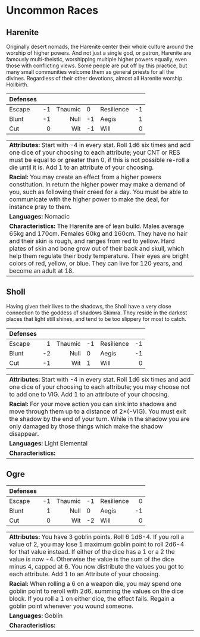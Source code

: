 # Uncommon Races

## Harenite
Originally desert nomads, the Harenite center their whole culture around the worship of higher powers. And not just a single god, or patron, Harenite are famously multi-theistic, worshipping multiple higher powers equally, even those with conflicting views. Some people are put off by this practice, but many small communities welcome them as general priests for all the divines. Regardless of their other devotions, almost all Harenite worship Hollbirth.

| Defenses |     |         |     |            |     |
|:-------- | ---:| -------:|:--- |:---------- | ---:|
| Escape | -1  | Thaumic | 0   | Resilience | -1  |
| Blunt  | -1  | Null    | -1  | Aegis      | 1   |
| Cut    | 0   | Wit     | -1  | Will       | 0   |

|                                                                                                                                                                                                                                                                                                                                                                                                                     |
|:------------------------------------------------------------------------------------------------------------------------------------------------------------------------------------------------------------------------------------------------------------------------------------------------------------------------------------------------------------------------------------------------------------------- |
| **Attributes:** Start with -4 in every stat. Roll 1d6 six times and add one dice of your choosing to each attribute; your CNT or RES must be equal to or greater than 0, if this is not possible re-roll a die until it is. Add 1 to an attribute of your choosing.                                                                                                                                                 |
| **Racial:** You may create an effect from a higher powers constitution. In return the higher power may make a demand of you, such as following their creed for a day. You must be able to communicate with the higher power to make the deal, for instance pray to them.                                                                                                                                            |
| **Languages:** Nomadic                                                                                                                                                                                                                                                                                                                                                                                              |
| **Characteristics:**  The Harenite are of lean build. Males average 65kg and 170cm. Females 60kg and 160cm. They have no hair and their skin is rough, and ranges from red to yellow. Hard plates of skin and bone grow out of their back and skull, which help them regulate their body temperature. Their eyes are bright colors of red, yellow, or blue. They can live for 120 years, and become an adult at 18. |

## Sholl
Having given their lives to the shadows, the Sholl have a very close connection to the goddess of shadows Skimra. They reside in the darkest places that light still shines, and tend to be too slippery for most to catch.

| Defenses |     |         |     |            |     |
|:-------- | ---:| -------:|:--- |:---------- | ---:|
| Escape   |   1 | Thaumic | -1  | Resilience |  -1 |
| Blunt    |  -2 |    Null | 0   | Aegis      |  -1 |
| Cut      |  -1 |     Wit | 1   | Will       |   0 |

|                                                                                                                                                                                                                                                                   |
|:----------------------------------------------------------------------------------------------------------------------------------------------------------------------------------------------------------------------------------------------------------------- |
| **Attributes:**      Start with -4 in every stat. Roll 1d6 six times and add one dice of your choosing to each attribute; you may choose not to add one to VIG. Add 1 to an attribute of your choosing.                                                           |
| **Racial:**        For your move action you can sink into shadows and move through them up to a distance of 2*(-VIG). You must exit the shadow by the end of your turn. While in the shadow you are only damaged by those things which make the shadow disappear. |
| **Languages:** Light Elemental                                                                                                                                                                                                                                    |
| **Characteristics:**                                                                                                                                                                                                                                              |
## Ogre

| Defenses |     |         |     |            |     |
|:-------- | ---:| -------:|:--- |:---------- | ---:|
| Escape   |  -1 | Thaumic | -1  | Resilience |   0 |
| Blunt    |   1 |    Null |  0  | Aegis      |  -1 |
| Cut      |   0 |     Wit | -2  | Will       |   0 |

|                                                                                                                                                                                                                                                                   |
|:----------------------------------------------------------------------------------------------------------------------------------------------------------------------------------------------------------------------------------------------------------------- |
| **Attributes:** You have 3 goblin points. Roll 6 1d6-4. If you roll a value of 2, you may lose 1 maximum goblin point to roll 2d6-4 for that value instead. If either of the dice has a 1 or a 2 the value is now -4. Otherwise the value is the sum of the dice minus 4, capped at 6. You now distribute the values you got to each attribute. Add 1 to an Attribute of your choosing. |
| **Racial:** When rolling a 6 on a weapon die, you may spend one goblin point to reroll with 2d6, summing the values on the dice block. If you roll a 1 on either dice, the effect fails. Regain a goblin point whenever you wound someone. |
| **Languages:** Goblin                                                                                                                                                                                                                                    |
| **Characteristics:**                                                                                                                                                                                                                                              |
